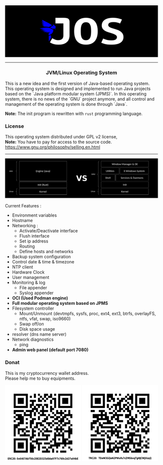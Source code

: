 <p align="center">
  <img src="./pictures/p1.png" alt="JOS"/>
</p>

---
<h3 style="text-align: center">JVM/Linux Operating System</h2>    
This is a new idea and the first version of Java-based operating system.      
This operating system is designed and implemented to run Java projects based on the `Java platform modular system (JPMS)`.      
In this operating system, there is no news of the `GNU` project anymore, and all control and management of the operating system is done through `Java`.

**Note:** The init program is rewritten with `rust` programming language.     

### License 
This operating system distributed under GPL v2 license,     
**Note:** You have to pay for access to the source code.   
https://www.gnu.org/philosophy/selling.en.html

---
<p align="center">
  <img src="./pictures/p2.png" alt="JOS"/>
</p>

Current Features : 
* Environment variables
* Hostname
* Networking :
    * Activate/Deactivate interface
    * Flush interface
    * Set ip address
    * Routing
    * Define hosts and networks
* Backup system configuration
* Control date & time & timezone 
* NTP client
* Hardware Clock
* User management
* Monitoring & log
    * File appender
    * Syslog appender
* **OCI (Used Podman engine)**
* **Full modular operating system based on JPMS**
* Filesystem controller 
    * Mount/Unmount (devtmpfs, sysfs, proc, ext4, ext3, btrfs, overlayFS, ntfs, vfat, swap, iso9660)
    * Swap off/on
    * Disk space usage
* resolver (dns name server) 
* Network diagnostics
    * ping
* **Admin web panel (default port 7080)**

### Donat
This is my cryptocurrency wallet address.    
Please help me to buy equipments.   

<p align="center">
  <img src="./pictures/erc20_wallet_address.png" alt="JOS" width="250"/>
  <img src="./pictures/trc20_wallet_address.png" alt="JOS" width="250"/>
</p>